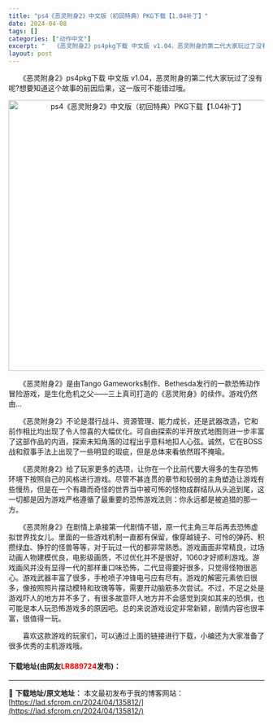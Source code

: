 ```yaml
---
title: "ps4《恶灵附身2》中文版（初回特典）PKG下载【1.04补丁】"
date: 2024-04-08
tags: []
categories: ["动作中文"]
excerpt: "　　《恶灵附身2》ps4pkg下载 中文版 v1.04，恶灵附身的第二代大家玩过了没有呢?想要知道这个故事的前因后果，这一版可不能错过哦。 　　《恶灵附身2》是由Tango Gameworks制作、Bethesda发行的一款恐怖动作冒险游戏，是生化危机之父&mdash;&mdash;三上真司打造的《&hellip;"
layout: post
---
```


 <p>　　《恶灵附身2》ps4pkg下载 中文版 v1.04，恶灵附身的第二代大家玩过了没有呢?想要知道这个故事的前因后果，这一版可不能错过哦。</p> <p align="center"><img border="0" src="https://lad.sfcrom.cn/wp-content/uploads/2024/04/20240408_661357a59582f.webp" width="533" alt="ps4《恶灵附身2》中文版（初回特典）PKG下载【1.04补丁】" /></p> <p>　　《恶灵附身2》是由Tango Gameworks制作、Bethesda发行的一款恐怖动作冒险游戏，是生化危机之父&mdash;&mdash;三上真司打造的《恶灵附身》的续作。游戏仍然由...</p> <p>　　《恶灵附身2》不论是潜行战斗、资源管理、能力成长，还是武器改造，它和前作相比均出现了令人惊喜的大幅优化。可自由探索的半开放式地图则进一步丰富了这部作品的内涵，探索未知角落的过程出乎意料地扣人心弦。诚然，它在BOSS战和叙事手法上出现了一些明显的瑕疵，但是总体来看依然瑕不掩瑜。</p> <p>　　《恶灵附身2》给了玩家更多的选项，让你在一个比前代要大得多的生存恐怖环境下按照自己的风格进行游戏。尽管不甚连贯的章节和较弱的主角塑造让游戏有些慢热，但是在一个有趣而奇怪的世界当中被可怖的怪物成群结队从头追到尾，这一切都是因为游戏严格遵循了最重要的恐怖游戏法则：你永远都是被追猎的那一方。</p> <p>　　《恶灵附身2》在剧情上承接第一代剧情不错，原一代主角三年后再去恐怖虚拟世界找女儿。里面的一些游戏机制一直都有保留，像穿越镜子、可怜的弹药、积攒绿血、狰狞的怪兽等等，对于玩过一代的都非常熟悉。游戏画面非常精良，过场动画人物建模优良，电影级画质，不过优化并不是很好，1060才好顺利游戏。游戏画风并没有显得一代的那样重口味恐怖，二代显得要好很多，只觉得怪物很恶心。游戏武器丰富了很多，手枪喷子冲锋电弓应有尽有。游戏的解密元素依旧很多，像按照照片摆动模特和玫瑰等等，需要开动脑筋多次尝试。不过，不足之处是游戏吓人的地方并不多了，有很多故意吓人地方并不会感觉到突如其来的恐惧，也可能是本人玩恐怖游戏多的原因吧。总的来说游戏设定非常新颖，剧情内容也很丰富，很值得一玩。</p> <p>　　喜欢这款游戏的玩家们，可以通过上面的链接进行下载，小编还为大家准备了很多优秀的主机游戏哦。</p> <p><h4>下载地址(由网友<font color="red">LR889724</font>发布)：</h4></p> 

---
📖 **下载地址/原文地址：** 本文最初发布于我的博客网站：[https://lad.sfcrom.cn/2024/04/135812/](https://lad.sfcrom.cn/2024/04/135812/)
